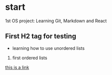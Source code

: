 # start
1st OS project: Learning Git, Markdown and React

## First H2 tag for testing
* learning how to use unordered lists
1. first ordered lists

[this is a link](https://www.ghadamian.com)
